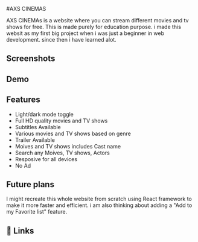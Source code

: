 #AXS CINEMAS

AXS CINEMAs is a website where you can stream different movies and tv shows for free. This is made purely for education purpose. i made this websit as my first big project when i was just a beginner in web development. since then i have learned alot.

## Screenshots



## Demo



## Features

- Light/dark mode toggle
- Full HD quality movies and TV shows
- Subtitles Available
- Various movies and TV shows based on genre
- Trailer Available
- Moives and TV shows includes Cast name
- Search any Moives, TV shows, Actors
- Resposive for all devices
- No Ad

## Future plans

I might recreate this whole website from scratch using React framework to make it more faster and efficient. i am also thinking about adding a "Add to my Favorite list" feature.

## 🔗 Links

